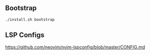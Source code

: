 ## Bootstrap

```sh
./install.sh bootstrap
```

## LSP Configs
https://github.com/neovim/nvim-lspconfig/blob/master/CONFIG.md
